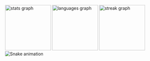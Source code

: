 <div align="left">
  <img src="https://github-readme-stats.vercel.app/api?username=ggomez0&hide_title=false&hide_rank=false&show_icons=true&include_all_commits=true&count_private=true&disable_animations=false&theme=dracula&locale=en&hide_border=false&order=1" height="150" alt="stats graph"  />
  <img src="https://github-readme-stats.vercel.app/api/top-langs?username=ggomez0&locale=en&hide_title=false&layout=compact&card_width=320&langs_count=5&theme=dracula&hide_border=false&order=2" height="150" alt="languages graph"  />
  <img src="https://streak-stats.demolab.com?user=ggomez0&locale=en&mode=daily&theme=dracula&hide_border=false&border_radius=5&order=3" height="150" alt="streak graph"  />
</div>
<img src="https://raw.githubusercontent.com/ggomez0/ggomez0/output/snake.svg" alt="Snake animation" />

###

